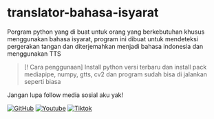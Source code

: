 # translator-bahasa-isyarat
Porgram python yang di buat untuk orang yang berkebutuhan khusus menggunakan bahasa isyarat, program ini dibuat untuk mendeteksi pergerakan tangan dan diterjemahkan menjadi bahasa indonesia dan menggunakan TTS 
> [! Cara penggunaan]
> Install python versi terbaru dan install pack mediapipe, numpy, gtts, cv2 dan program sudah bisa di jalankan seperti biasa
>
Jangan lupa follow media sosial aku yak!


[![GitHub](https://img.shields.io/badge/GitHub-000000?style=for-the-badge&logo=github&logoColor=white)](https://github.com/SiloKusuma)
[![Youtube](https://img.shields.io/badge/Youtube-ff0000?style=for-the-badge&logo=youtube&logoColor=white)](https://www.youtube.com/@SiloKusuma1)
[![Tiktok](https://img.shields.io/badge/Tiktok-000000?style=for-the-badge&logo=tiktok&logoColor=white)](https://www.tiktok.com/@silokusumasukses)
